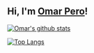 ## Hi, I'm <a href="https://github.com/omar95-pero" target="_blank">Omar Pero</a>!


[![Omar's github stats](https://github-readme-stats.vercel.app/api?username=omar95-pero&include_all_commits=true&count_private=true&show_icons=true&card_width=100&line_height=60&title_color=422161&icon_color=499fab&border_color=edf7f1&text_color=422161&bg_color=9fc7cc)](https://github.com/omar95-pero)

[![Top Langs](https://github-readme-stats.vercel.app/api/top-langs/?username=omar95-pero&layout=compact)](https://github.com/omar95-pero)
